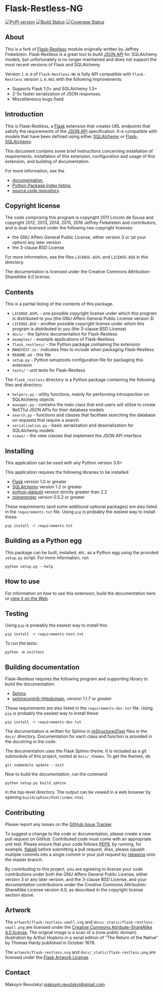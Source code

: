 # Flask-Restless-NG #

[![PyPI version](https://badge.fury.io/py/Flask-Restless-NG.svg)](https://badge.fury.io/py/Flask-Restless-NG)
[![Build Status](https://travis-ci.org/mrevutskyi/flask-restless-ng.svg?branch=master)](https://travis-ci.org/mrevutskyi/flask-restless-ng)
[![Coverage Status](https://coveralls.io/repos/github/mrevutskyi/flask-restless-ng/badge.svg?branch=master)](https://coveralls.io/github/mrevutskyi/flask-restless-ng?branch=master)

## About

This is a fork of [Flask-Restless](https://github.com/jfinkels/flask-restless) module originally written by Jeffrey Finkelstein.
Flask-Restless is a great tool to build [JSON API][2] for SQLAlchemy models, but unfortunately is
no longer maintained and does not support the most recent versions of Flask and SQLAlchemy 

Version `1.0.0` of `Flask-Restless-NG` is fully API compatible with `Flask-Restless` version `1.0.0b1`
with the following improvements:

  * Supports Flask 1.0+ and SQLAlchemy 1.3+
  * 2-5x faster serialization of JSON responses.
  * Miscellaneous bugs fixed

## Introduction ##

This is Flask-Restless, a [Flask][1] extension that creates URL endpoints that
satisfy the requirements of the [JSON API][2] specification. It is compatible
with models that have been defined using either [SQLAlchemy][3] or
[Flask-SQLAlchemy][4].

This document contains some brief instructions concerning installation of
requirements, installation of this extension, configuration and usage of this
extension, and building of documentation.

For more information, see the

  * [documentation][5],
  * [Python Package Index listing][6],
  * [source code repository][7].

[1]: http://flask.pocoo.org
[2]: https://jsonapi.org
[3]: https://sqlalchemy.org
[4]: https://packages.python.org/Flask-SQLAlchemy
[5]: https://flask-restless.readthedocs.org
[6]: https://pypi.python.org/pypi/Flask-Restless-NG
[7]: https://github.com/mrevutskyi/flask-restless-ng

## Copyright license ##

The code comprising this program is copyright 2011 Lincoln de Sousa and
copyright 2012, 2013, 2014, 2015, 2016 Jeffrey Finkelstein and contributors,
and is dual-licensed under the following two copyright licenses:

* the GNU Affero General Public License, either version 3 or (at your option)
  any later version
* the 3-clause BSD License

For more information, see the files `LICENSE.AGPL` and `LICENSE.BSD` in this
directory.

The documentation is licensed under the Creative Commons Attribution-ShareAlike
4.0 license.

## Contents ##

This is a partial listing of the contents of this package.

* `LICENSE.AGPL` - one possible copyright license under which this program is
  distributed to you (the GNU Affero General Public License version 3)
* `LICENSE.BSD` - another possible copyright license under which this program
  is distributed to you (the 3-clause BSD License)
* `docs/` - the Sphinx documentation for Flask-Restless
* `examples/` - example applications of Flask-Restless
* `flask_restless/` - the Python package containing the extension
* `MANIFEST.in` - indicates files to include when packaging Flask-Restless
* `README.md` - this file
* `setup.py` - Python setuptools configuration file for packaging this
  extension
* `tests/` - unit tests for Flask-Restless

The `flask_restless` directory is a Python package containing the following
files and directory:

* `helpers.py` - utility functions, mainly for performing introspection on
  SQLAlchemy objects
* `manager.py` - contains the main class that end users will utilize to create
  ReSTful JSON APIs for their database models
* `search.py` - functions and classes that facilitate searching the database
  on requests that require a search
* `serialization.py` - basic serialization and deserialization for SQLAlchemy
  models
* `views/` - the view classes that implement the JSON API interface

## Installing

This application can be used with any Python version 3.6+ 

This application requires the following libraries to be installed:

* [Flask][1] version 1.0 or greater
* [SQLAlchemy][3] version 1.2 or greater
* [python-dateutil][8] version strictly greater than 2.2
* [mimerender][9] version 0.5.2 or greater

These requirements (and some additional optional packages) are also listed in
the `requirements.txt` file. Using `pip` is probably the easiest way to install
these:

    pip install -r requirements.txt

[8]: https://labix.org/python-dateutil
[9]: https://github.com/martinblech/mimerender

## Building as a Python egg ##

This package can be built, installed, etc. as a Python egg using the provided
`setup.py` script. For more information, run

    python setup.py --help

## How to use ##

For information on how to use this extension, build the documentation here or
[view it on the Web][5].

## Testing ##

Using `pip` is probably the easiest way to install this:

    pip install -r requirements-test.txt

To run the tests:

    python -m unittest


## Building documentation ##

Flask-Restless requires the following program and supporting library to build
the documentation:

* [Sphinx][11]
* [sphinxcontrib-httpdomain][12], version 1.1.7 or greater

These requirements are also listed in the `requirements-doc.txt` file. Using
`pip` is probably the easiest way to install these:

    pip install -r requirements-doc.txt

The documentation is written for Sphinx in [reStructuredText][13] files in the
`docs/` directory. Documentation for each class and function is provided in the
docstring in the code.

The documentation uses the Flask Sphinx theme. It is included as a git
submodule of this project, rooted at `docs/_themes`. To get the themes, do

    git submodule update --init

Now to build the documentation, run the command

    python setup.py build_sphinx

in the top-level directory. The output can be viewed in a web browser by
opening `build/sphinx/html/index.html`.

[11]: http://sphinx.pocoo.org/
[12]: https://packages.python.org/sphinxcontrib-httpdomain/
[13]: https://docutils.sourceforge.net/rst.html

## Contributing ##

Please report any issues on the [GitHub Issue Tracker][14].

To suggest a change to the code or documentation, please create a new pull
request on GitHub. Contributed code must come with an appropriate unit
test. Please ensure that your code follows [PEP8][15], by running, for example,
[flake8][16] before submitting a pull request. Also, please squash multiple
commits into a single commit in your pull request by [rebasing][17] onto the
master branch.

By contributing to this project, you are agreeing to license your code
contributions under both the GNU Affero General Public License, either version
3 or any later version, and the 3-clause BSD License, and your documentation
contributions under the Creative Commons Attribution-ShareAlike License version
4.0, as described in the copyright license section above.

[14]: http://github.com/mrevutskyi/flask-restless-ng/issues
[15]: https://www.python.org/dev/peps/pep-0008/
[16]: http://flake8.readthedocs.org/en/latest/
[17]: https://help.github.com/articles/about-git-rebase/

## Artwork ##

The `artwork/flask-restless-small.svg` and
`docs/_static/flask-restless-small.png` are licensed under the [Creative
Commons Attribute-ShareAlike 4.0 license][18]. The original image is a scan of
a (now public domain) illustration by Arthur Hopkins in a serial edition of
"The Return of the Native" by Thomas Hardy published in October 1878.

The `artwork/flask-restless.svg` and `docs/_static/flask-restless.png` are
licensed under the [Flask Artwork License][19].

[18]: https://creativecommons.org/licenses/by-sa/4.0
[19]: http://flask.pocoo.org/docs/license/#flask-artwork-license

## Contact ##

Maksym Revutskyi <maksym.revutskyi@gmail.com>
